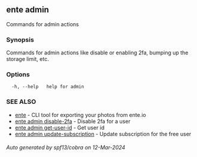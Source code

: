 ## ente admin

Commands for admin actions

### Synopsis

Commands for admin actions like disable or enabling 2fa, bumping up the storage limit, etc.

### Options

```
  -h, --help   help for admin
```

### SEE ALSO

* [ente](ente.md)	 - CLI tool for exporting your photos from ente.io
* [ente admin disable-2fa](ente_admin_disable-2fa.md)	 - Disable 2fa for a user
* [ente admin get-user-id](ente_admin_get-user-id.md)	 - Get user id
* [ente admin update-subscription](ente_admin_update-subscription.md)	 - Update subscription for the free user

###### Auto generated by spf13/cobra on 12-Mar-2024
